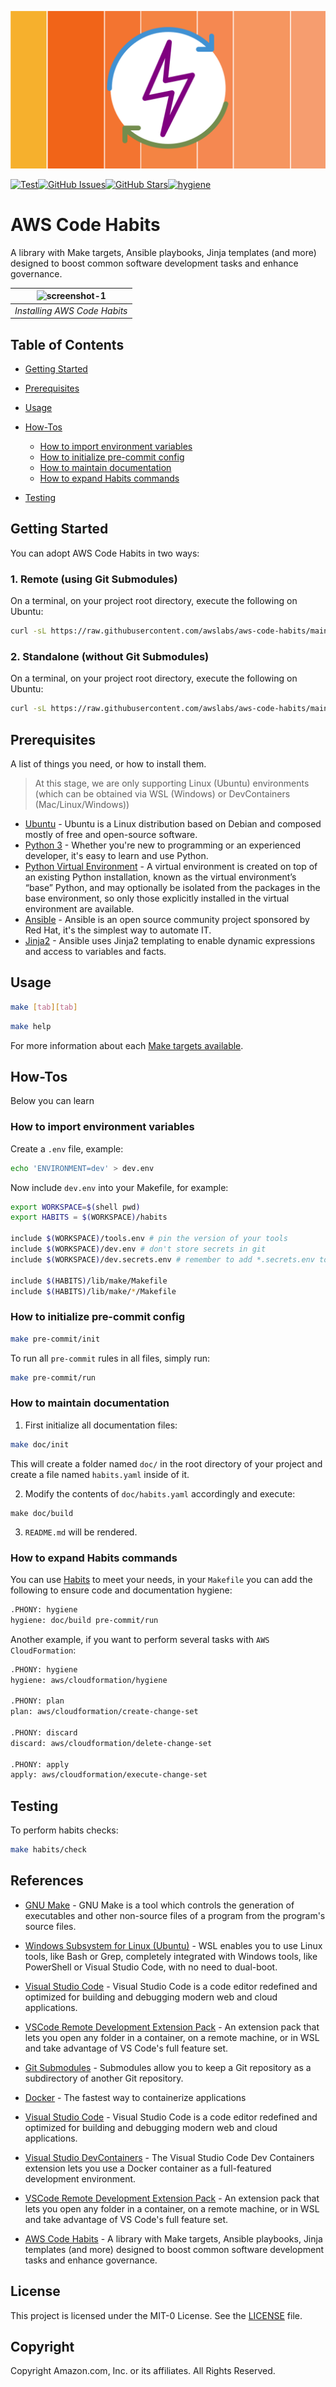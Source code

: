 <!--
  ** MANAGED BY AWS CODE HABITS
  ** DO NOT EDIT THIS FILE
  **
  ** 1) Make all changes to `doc/habits.yaml`
  ** 2) Run `make doc/build` to rebuild this file
  **
-->

![logo][logo]


[![Test](https://github.com/awslabs/aws-code-habits/actions/workflows/test.yaml/badge.svg)](https://github.com/awslabs/aws-code-habits/actions/workflows/test.yaml)[![GitHub Issues](https://img.shields.io/github/issues/awslabs/aws-code-habits)](https://github.com/awslabs/aws-code-habits/issues)[![GitHub Stars](https://img.shields.io/github/stars/awslabs/aws-code-habits)](https://github.com/awslabs/aws-code-habits/stargazers)[![hygiene](https://github.com/awslabs/aws-code-habits/actions/workflows/hygiene.yaml/badge.svg)](https://github.com/awslabs/aws-code-habits/actions/workflows/hygiene.yaml)

# AWS Code Habits

A library with Make targets, Ansible playbooks, Jinja templates (and more) designed to boost common software development tasks and enhance governance.

| ![screenshot-1](https://user-images.githubusercontent.com/3298422/198290134-fec4a14d-8542-4b92-9cbc-d33f476e7a74.gif) |
|:--:|
| *Installing AWS Code Habits* |


## Table of Contents

- [Getting Started](#getting-started)

- [Prerequisites](#prerequisites)


- [Usage](#usage)

- [How-Tos](#how-tos)
  - [How to import environment variables](#how-to-import-environment-variables)
  - [How to initialize pre-commit config](#how-to-initialize-pre-commit-config)
  - [How to maintain documentation](#how-to-maintain-documentation)
  - [How to expand Habits commands](#how-to-expand-habits-commands)

- [Testing](#testing)


## Getting Started

You can adopt AWS Code Habits in two ways:

### 1. Remote (using Git Submodules)
On a terminal, on your project root directory, execute the following on Ubuntu:

```bash
curl -sL https://raw.githubusercontent.com/awslabs/aws-code-habits/main/scripts/remote/init.sh | bash
```

### 2. Standalone (without Git Submodules)
 On a terminal, on your project root directory, execute the following on Ubuntu:

```bash
curl -sL https://raw.githubusercontent.com/awslabs/aws-code-habits/main/scripts/standalone/init.sh | bash
```


## Prerequisites
  A list of things you need, or how to install them.
> At this stage, we are only supporting Linux (Ubuntu) environments (which can be obtained via WSL (Windows) or DevContainers (Mac/Linux/Windows))

- [Ubuntu](https://en.wikipedia.org/wiki/Ubuntu) - Ubuntu is a Linux distribution based on Debian and composed mostly of free and open-source software.
- [Python 3](https://www.python.org) - Whether you're new to programming or an experienced developer, it's easy to learn and use Python.
- [Python Virtual Environment](https://docs.python.org/3/library/venv.html) - A virtual environment is created on top of an existing Python installation, known as the virtual environment’s “base” Python, and may optionally be isolated from the packages in the base environment, so only those explicitly installed in the virtual environment are available.
- [Ansible](https://www.ansible.com/) - Ansible is an open source community project sponsored by Red Hat, it's the simplest way to automate IT.
- [Jinja2](https://docs.ansible.com/ansible/latest/user_guide/playbooks_templating.html) - Ansible uses Jinja2 templating to enable dynamic expressions and access to variables and facts.



## Usage

```bash
make [tab][tab]
```

```bash
make help
```
For more information about each [Make targets available](Makefile.md).

## How-Tos
Below you can learn

### How to import environment variables
Create a `.env` file, example:

```bash
echo 'ENVIRONMENT=dev' > dev.env
```

Now include `dev.env` into your Makefile, for example:
```bash
export WORKSPACE=$(shell pwd)
export HABITS = $(WORKSPACE)/habits

include $(WORKSPACE)/tools.env # pin the version of your tools
include $(WORKSPACE)/dev.env # don't store secrets in git
include $(WORKSPACE)/dev.secrets.env # remember to add *.secrets.env to .gitignore

include $(HABITS)/lib/make/Makefile
include $(HABITS)/lib/make/*/Makefile
```

### How to initialize pre-commit config
```bash
make pre-commit/init
```

To run all `pre-commit` rules in all files, simply run:

```bash
make pre-commit/run
```

### How to maintain documentation
1. First initialize all documentation files:
```bash
make doc/init
```

This will create a folder named `doc/` in the root directory of your project and create a file named `habits.yaml` inside of it.

2. Modify the contents of `doc/habits.yaml` accordingly and execute:

```
make doc/build
```

3. `README.md` will be rendered.

### How to expand Habits commands
You can use [Habits][habits] to meet your needs, in your `Makefile` you can add the following to ensure code and documentation hygiene:
```bash
.PHONY: hygiene
hygiene: doc/build pre-commit/run
```

Another example, if you want to perform several tasks with `AWS CloudFormation`:
```bash
.PHONY: hygiene
hygiene: aws/cloudformation/hygiene

.PHONY: plan
plan: aws/cloudformation/create-change-set

.PHONY: discard
discard: aws/cloudformation/delete-change-set

.PHONY: apply
apply: aws/cloudformation/execute-change-set
```


## Testing
To perform habits checks:
```bash
make habits/check
```



## References
- [GNU Make](https://www.gnu.org/software/make/) - GNU Make is a tool which controls the generation of executables and other non-source files of a program from the program's source files.
- [Windows Subsystem for Linux (Ubuntu)](https://docs.microsoft.com/en-us/windows/wsl/install) - WSL enables you to use Linux tools, like Bash or Grep, completely integrated with Windows tools, like PowerShell or Visual Studio Code, with no need to dual-boot.
- [Visual Studio Code](https://code.visualstudio.com/) - Visual Studio Code is a code editor redefined and optimized for building and debugging modern web and cloud applications.
- [VSCode Remote Development Extension Pack](https://marketplace.visualstudio.com/items?itemName=ms-vscode-remote.vscode-remote-extensionpack) - An extension pack that lets you open any folder in a container, on a remote machine, or in WSL and take advantage of VS Code's full feature set.
- [Git Submodules](https://git-scm.com/book/en/v2/Git-Tools-Submodules) - Submodules allow you to keep a Git repository as a subdirectory of another Git repository.
- [Docker](https://www.docker.com/products/docker-desktop/) - The fastest way to containerize applications
- [Visual Studio Code](https://code.visualstudio.com/) - Visual Studio Code is a code editor redefined and optimized for building and debugging modern web and cloud applications.
- [Visual Studio DevContainers](https://code.visualstudio.com/docs/devcontainers/containers) - The Visual Studio Code Dev Containers extension lets you use a Docker container as a full-featured development environment.
- [VSCode Remote Development Extension Pack](https://marketplace.visualstudio.com/items?itemName=ms-vscode-remote.vscode-remote-extensionpack) - An extension pack that lets you open any folder in a container, on a remote machine, or in WSL and take advantage of VS Code's full feature set.

- [AWS Code Habits][aws-code-habits] - A library with Make targets, Ansible playbooks, Jinja templates (and more) designed to boost common software development tasks and enhance governance.

## License
This project is licensed under the MIT-0 License. See the [LICENSE](LICENSE) file.

## Copyright
Copyright Amazon.com, Inc. or its affiliates. All Rights Reserved.


[repo]: https://github.com/awslabs/aws-code-habits
[logo]: doc/logo.png

[aws-code-habits]: https://github.com/awslabs/aws-code-habits

[habits]: https://github.com/awslabs/aws-code-habits
